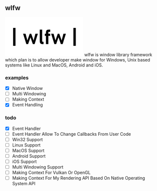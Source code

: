## wlfw
![wlfw logo](https://github.com/eUltrabyte/wlfw/blob/dev/wlfw.png?raw=true "wlfw logo")
wlfw is window library framework which plan is to allow developer make window for Windows, Unix based systems like Linux and MacOS, Android and iOS.

### examples
- [x] Native Window
- [ ] Multi Windowing
- [ ] Making Context
- [x] Event Handling

### todo
- [x] Event Handler
- [ ] Event Handler Allow To Change Callbacks From User Code
- [ ] Win32 Support
- [ ] Linux Support
- [ ] MacOS Support
- [ ] Android Support
- [ ] iOS Support
- [ ] Multi Windowing Support
- [ ] Making Context For Vulkan Or OpenGL
- [ ] Making Context For My Rendering API Based On Native Operating System API